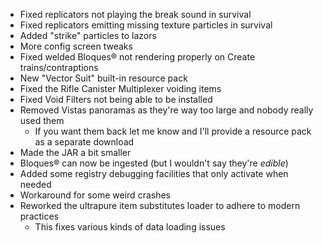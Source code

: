 * Fixed replicators not playing the break sound in survival
* Fixed replicators emitting missing texture particles in survival
* Added "strike" particles to lazors
* More config screen tweaks
* Fixed welded Bloques® not rendering properly on Create trains/contraptions
* New "Vector Suit" built-in resource pack
* Fixed the Rifle Canister Multiplexer voiding items
* Fixed Void Filters not being able to be installed
* Removed Vistas panoramas as they're way too large and nobody really used them
  * If you want them back let me know and I'll provide a resource pack as a separate download
* Made the JAR a bit smaller
* Bloques® can now be ingested (but I wouldn't say they're *edible*)
* Added some registry debugging facilities that only activate when needed
* Workaround for some weird crashes
* Reworked the ultrapure item substitutes loader to adhere to modern practices
  * This fixes various kinds of data loading issues
